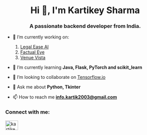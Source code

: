 <h1 align="center">Hi 👋, I'm Kartikey Sharma</h1>
<h3 align="center">A passionate backend developer from India.</h3>

- 🔭 I’m currently working on:
  1. [Legal Ease AI](https://github.com/Debuggers001/LegalEaseAI)
  2. [Factual Eye](https://github.com/Debuggers001/FactualEye)
  3. [Venue Vista](https://github.com/Debuggers001/Venue-Vista)

- 🌱 I’m currently learning **Java, Flask, PyTorch and scikit_learn**

- 👯 I’m looking to collaborate on [Tensorflow.io](https://github.com/tensorflow/io)

- 💬 Ask me about **Python, Tkinter**

- 📫 How to reach me **info.kartik2003@gmail.com**

<h3 align="left">Connect with me:</h3>
<p align="left">
<a href="https://instagram.com/kartikeysharma03" target="blank"><img align="center" src="https://raw.githubusercontent.com/rahuldkjain/github-profile-readme-generator/master/src/images/icons/Social/instagram.svg" alt="kartikeysharma03" height="30" width="40" /></a>
</p>
